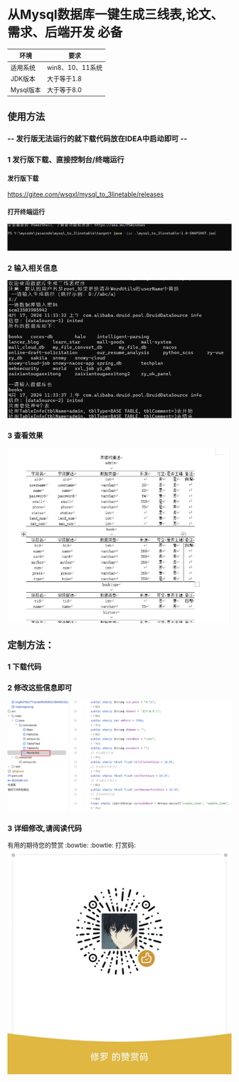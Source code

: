 # 从Mysql数据库一键生成三线表,论文、需求、后端开发 必备
|环境| 要求  |
|----------------------------------|---|
| 适用系统 |  win8、10、11系统  |
|JDK版本| 大于等于1.8  |
|Mysql版本| 大于等于8.0  |


## 使用方法 
### -- 发行版无法运行的就下载代码放在IDEA中启动即可 --
### 1 发行版下载、直接控制台/终端运行
#### 发行版下载
https://gitee.com/wsgxl/mysql_to_3linetable/releases

#### 打开终端运行
![Snipaste_2024-04-17_11-38-18.png](img%2FSnipaste_2024-04-17_11-38-18.png)
### 2 输入相关信息
![Snipaste_2024-04-17_11-34-01.png](img%2FSnipaste_2024-04-17_11-34-01.png)
### 3 查看效果
![Snipaste_2024-04-17_11-37-45.png](img%2FSnipaste_2024-04-17_11-37-45.png)
## 定制方法：
### 1 下载代码
### 2 修改这些信息即可
![Snipaste_2024-04-17_11-35-37.png](img%2FSnipaste_2024-04-17_11-35-37.png)
### 3 详细修改,请阅读代码

有用的期待您的赞赏 :bowtie:  :bowtie: 
打赏码:
![输入图片说明](img/img8d70b2711acdbffb4595a138460042c.jpg)
